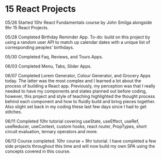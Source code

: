 # 15 React Projects
 
05/26 Started 10hr React Fundamentals course by John Smilga alongside 9hr 15 React Projects.

05/28 Completed Birthday Reminder App. To-do: build on this project by using a random user API to match up calendar dates with a unique list of corresponding peoples' birthdays.

05/30 Completed Faq, Reviews, and Tours Apps.

06/03 Completed Menu, Tabs, Slider Apps.

06/07 Completed Lorem Generator, Colour Generator, and Grocery Apps today. The latter was the most complex and I learned a lot about the process of building a React app. Previously, my perception was that I really needed to have my components and states planned out before coding, however, this project and style of teaching highlighted the thought process behind each component and how to fluidly build and bring pieces together. Also slight set back in my coding these last few days since I had to get stitches.

06/11 Completed 10hr tutorial covering useState, useEffect, useRef, useReducer, useContext, custom hooks, react router, PropTypes, short circuit evaluation, ternary operators and more.

06/13 Course completed. 10hr course + 9hr tutorial. I have completed a few side projects throughout this time and will now build my own SPA using the concepts covered in this course.
